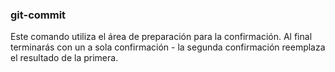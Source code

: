 ### git-commit
Este comando utiliza el área de preparación para la confirmación. Al final terminarás con un a sola confirmación - la segunda confirmación reemplaza el resultado de la primera.